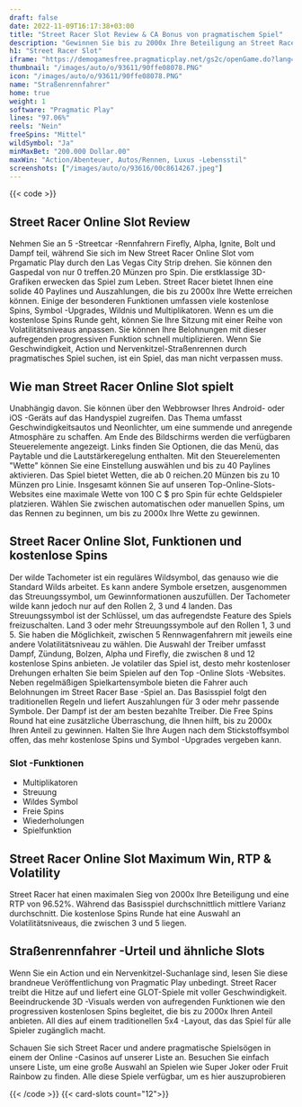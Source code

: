 ```yaml
---
draft: false
date: 2022-11-09T16:17:38+03:00
title: "Street Racer Slot Review & CA Bonus von pragmatischem Spiel"
description: "Gewinnen Sie bis zu 2000x Ihre Beteiligung an Street Racer mit pragmatischem Spiel. Zu den Besonderheiten gehören progressive kostenlose Spins, Wilds, Symbol -Upgrades und mehr! Vollständige Bewertung unten."
h1: "Street Racer Slot"
iframe: "https://demogamesfree.pragmaticplay.net/gs2c/openGame.do?lang=&cur=&gameSymbol=vs40streetracer&websiteUrl=https%3A%2F%2Fdemogamesfree.pragmaticplay.net&jurisdiction=99&lobbyURL=https%3A%2F%2Fwww.pragmaticplay.com"
thumbnail: "/images/auto/o/93611/90ffe08078.PNG"
icon: "/images/auto/o/93611/90ffe08078.PNG"
name: "Straßenrennfahrer"
home: true
weight: 1
software: "Pragmatic Play"
lines: "97.06%"
reels: "Nein"
freeSpins: "Mittel"
wildSymbol: "Ja"
minMaxBet: "200.000 Dollar.00"
maxWin: "Action/Abenteuer, Autos/Rennen, Luxus -Lebensstil"
screenshots: ["/images/auto/o/93616/00c8614267.jpeg"]
---
```


{{< code >}}<h2>Street Racer Online Slot Review</h2><p>Nehmen Sie an 5 -Streetcar -Rennfahrern Firefly, Alpha, Ignite, Bolt und Dampf teil, während Sie sich im New Street Racer Online Slot vom Prgamatic Play durch den Las Vegas City Strip drehen. Sie können den Gaspedal von nur 0 treffen.20 Münzen pro Spin. Die erstklassige 3D-Grafiken erwecken das Spiel zum Leben. Street Racer bietet Ihnen eine solide 40 Paylines und Auszahlungen, die bis zu 2000x Ihre Wette erreichen können. Einige der besonderen Funktionen umfassen viele kostenlose Spins, Symbol -Upgrades, Wildnis und Multiplikatoren. Wenn es um die kostenlose Spins Runde geht, können Sie Ihre Sitzung mit einer Reihe von Volatilitätsniveaus anpassen. Sie können Ihre Belohnungen mit dieser aufregenden progressiven Funktion schnell multiplizieren. Wenn Sie Geschwindigkeit, Action und Nervenkitzel-Straßenrennen durch pragmatisches Spiel suchen, ist ein Spiel, das man nicht verpassen muss.</p><h2>Wie man Street Racer Online Slot spielt</h2><p>Unabhängig davon. Sie können über den Webbrowser Ihres Android- oder iOS -Geräts auf das Handyspiel zugreifen. Das Thema umfasst Geschwindigkeitsautos und Neonlichter, um eine summende und anregende Atmosphäre zu schaffen. Am Ende des Bildschirms werden die verfügbaren Steuerelemente angezeigt. Links finden Sie Optionen, die das Menü, das Paytable und die Lautstärkeregelung enthalten. Mit den Steuerelementen "Wette" können Sie eine Einstellung auswählen und bis zu 40 Paylines aktivieren. Das Spiel bietet Wetten, die ab 0 reichen.20 Münzen bis zu 10 Münzen pro Linie. Insgesamt können Sie auf unseren Top-Online-Slots-Websites eine maximale Wette von 100 C $ pro Spin für echte Geldspieler platzieren. Wählen Sie zwischen automatischen oder manuellen Spins, um das Rennen zu beginnen, um bis zu 2000x Ihre Wette zu gewinnen.</p><h2>Street Racer Online Slot, Funktionen und kostenlose Spins</h2><p>Der wilde Tachometer ist ein reguläres Wildsymbol, das genauso wie die Standard Wilds arbeitet. Es kann andere Symbole ersetzen, ausgenommen das Streuungssymbol, um Gewinnformationen auszufüllen. Der Tachometer wilde kann jedoch nur auf den Rollen 2, 3 und 4 landen. Das Streuungssymbol ist der Schlüssel, um das aufregendste Feature des Spiels freizuschalten. Land 3 oder mehr Streuungssymbole auf den Rollen 1, 3 und 5. Sie haben die Möglichkeit, zwischen 5 Rennwagenfahrern mit jeweils eine andere Volatilitätsniveau zu wählen. Die Auswahl der Treiber umfasst Dampf, Zündung, Bolzen, Alpha und Firefly, die zwischen 8 und 12 kostenlose Spins anbieten. Je volatiler das Spiel ist, desto mehr kostenloser Drehungen erhalten Sie beim Spielen auf den Top -Online Slots -Websites. Neben regelmäßigen Spielkartensymbole bieten die Fahrer auch Belohnungen im Street Racer Base -Spiel an. Das Basisspiel folgt den traditionellen Regeln und liefert Auszahlungen für 3 oder mehr passende Symbole. Der Dampf ist der am besten bezahlte Treiber. Die Free Spins Round hat eine zusätzliche Überraschung, die Ihnen hilft, bis zu 2000x Ihren Anteil zu gewinnen. Halten Sie Ihre Augen nach dem Stickstoffsymbol offen, das mehr kostenlose Spins und Symbol -Upgrades vergeben kann.</p><h3>
Slot -Funktionen</h3><ul>
<li></span>
Multiplikatoren</li>
<li></span>
Streuung</li>
<li></span>
Wildes Symbol</li>
<li></span>
Freie Spins</li>
<li></span>
Wiederholungen</li>
<li></span>
Spielfunktion</li></ul><h2>Street Racer Online Slot Maximum Win, RTP & Volatility</h2><p>Street Racer hat einen maximalen Sieg von 2000x Ihre Beteiligung und eine RTP von 96.52%. Während das Basisspiel durchschnittlich mittlere Varianz durchschnitt. Die kostenlose Spins Runde hat eine Auswahl an Volatilitätsniveaus, die zwischen 3 und 5 liegen.</p><h2>Straßenrennfahrer -Urteil und ähnliche Slots</h2><p>Wenn Sie ein Action und ein Nervenkitzel-Suchanlage sind, lesen Sie diese brandneue Veröffentlichung von Pragmatic Play unbedingt. Street Racer treibt die Hitze auf und liefert eine GLOT-Spiele mit voller Geschwindigkeit. Beeindruckende 3D -Visuals werden von aufregenden Funktionen wie den progressiven kostenlosen Spins begleitet, die bis zu 2000x Ihren Anteil anbieten. All dies auf einem traditionellen 5x4 -Layout, das das Spiel für alle Spieler zugänglich macht.</p><p>Schauen Sie sich Street Racer und andere pragmatische Spielsögen in einem der Online -Casinos auf unserer Liste an. Besuchen Sie einfach unsere Liste, um eine große Auswahl an Spielen wie Super Joker oder Fruit Rainbow zu finden. Alle diese Spiele verfügbar, um es hier auszuprobieren</p>{{< /code >}}
{{< card-slots count="12">}}